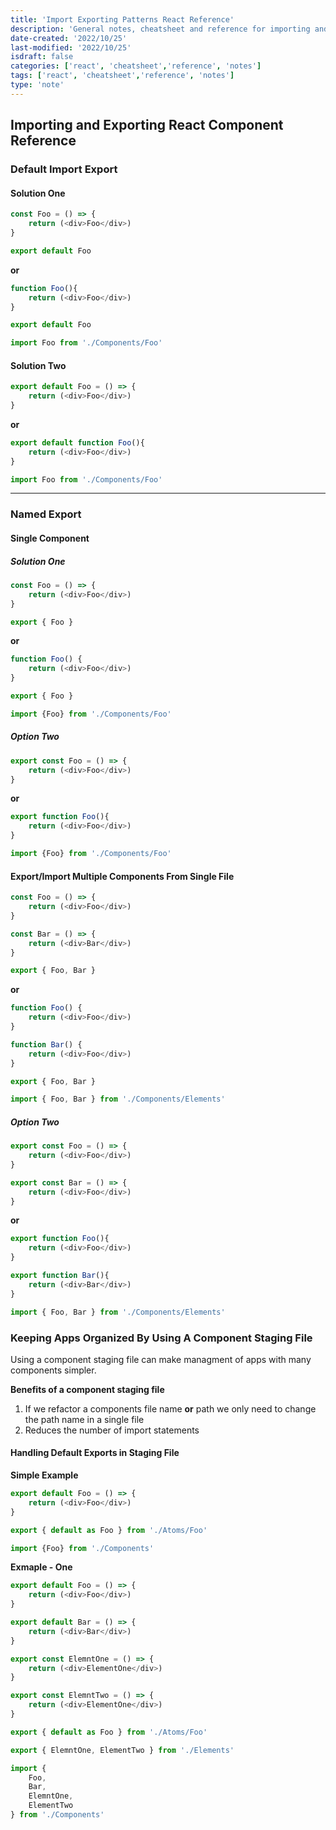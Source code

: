 ```yaml
---
title: 'Import Exporting Patterns React Reference'
description: 'General notes, cheatsheet and reference for importing and exporting components in Reactjs'
date-created: '2022/10/25'
last-modified: '2022/10/25'
isdraft: false
categories: ['react', 'cheatsheet','reference', 'notes']
tags: ['react', 'cheatsheet','reference', 'notes']
type: 'note'
---
```



## Importing and Exporting React Component Reference 

### Default Import Export 

#### Solution One 

```js:title=Components/Foo.js
const Foo = () => {
    return (<div>Foo</div>)
}

export default Foo
```
**or**

```js:title=Components/Foo.js
function Foo(){
    return (<div>Foo</div>)
}

export default Foo
```

```js:title=App.js
import Foo from './Components/Foo'
```

#### Solution Two 

```js:title=Components/Foo.js
export default Foo = () => {
    return (<div>Foo</div>)
}
```
**or**

```js:title=Components/Foo.js
export default function Foo(){
    return (<div>Foo</div>)
}
```

```js:title=App.js
import Foo from './Components/Foo'
```

----

### Named Export  

#### Single Component

##### Solution One

```js:title=Components/Foo.js
const Foo = () => {
    return (<div>Foo</div>)
}

export { Foo }
```
**or**
```js:title=Components/Foo.js
function Foo() {
    return (<div>Foo</div>)
}

export { Foo }
```

```js:title=App.js
import {Foo} from './Components/Foo'
```

##### Option Two

```js:title=Components/Foo.js
export const Foo = () => {
    return (<div>Foo</div>)
}
```
**or**
```js:title=Components/Foo.js
export function Foo(){
    return (<div>Foo</div>)
}
```

```js:title=App.js
import {Foo} from './Components/Foo'
```

#### Export/Import Multiple Components From Single File


```js:title=Components/Elements.js
const Foo = () => {
    return (<div>Foo</div>)
}

const Bar = () => {
    return (<div>Bar</div>)
}

export { Foo, Bar }
```
**or**
```js:title=Components/Elements.js
function Foo() {
    return (<div>Foo</div>)
}

function Bar() {
    return (<div>Foo</div>)
}

export { Foo, Bar }
```

```js:title=App.js
import { Foo, Bar } from './Components/Elements'
```

##### Option Two

```js:title=Components/Elements.js
export const Foo = () => {
    return (<div>Foo</div>)
}

export const Bar = () => {
    return (<div>Foo</div>)
}
```
**or**
```js:title=Components/Foo.js
export function Foo(){
    return (<div>Foo</div>)
}

export function Bar(){
    return (<div>Bar</div>)
}
```



```js:title=App.js
import { Foo, Bar } from './Components/Elements'
```

### Keeping Apps Organized By Using A Component Staging File

Using a component staging file can make managment of apps with many components simpler.

**Benefits of a component staging file**

1. If we refactor a components file name **or** path we only need to change the path name in a single file
2. Reduces the number of import statements 

#### Handling Default Exports in Staging File 

**Simple Example**

```js:title=Components/Atoms/Foo.js
export default Foo = () => {
    return (<div>Foo</div>)
}
```

```js:title=Components/index.js
export { default as Foo } from './Atoms/Foo'
```

```js:title=App.js
import {Foo} from './Components'
```

**Exmaple - One** 

```js:title=Components/Atoms/Foo.js
export default Foo = () => {
    return (<div>Foo</div>)
}
```

```js:title=Components/Atoms/Bar.js
export default Bar = () => {
    return (<div>Bar</div>)
}
```


```js:title=Components/Atoms/Elements.js
export const ElemntOne = () => {
    return (<div>ElementOne</div>)
}

export const ElemntTwo = () => {
    return (<div>ElementOne</div>)
}

```

```js:title=Components/index.js
export { default as Foo } from './Atoms/Foo'

export { ElemntOne, ElementTwo } from './Elements'
```

```js:title=App.js
import {
    Foo, 
    Bar, 
    ElemntOne, 
    ElementTwo 
} from './Components'
```